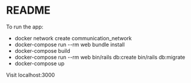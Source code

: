 # README

To run the app:

* docker network create communication_network
* docker-compose run --rm web bundle install
* docker-compose build
* docker-compose run --rm web bin/rails db:create bin/rails db:migrate
* docker-compose up

Visit localhost:3000
